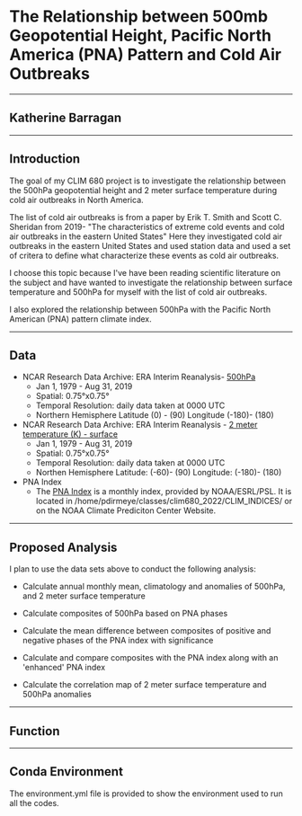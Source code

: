 # The Relationship between 500mb Geopotential Height, Pacific North America (PNA) Pattern and Cold Air Outbreaks
----
## Katherine Barragan
----
## Introduction
The goal of my CLIM 680 project is to investigate the relationship between the 500hPa geopotential height and 2 meter surface temperature during cold air outbreaks in North America.

The list of cold air outbreaks is from a paper by Erik T. Smith and Scott C. Sheridan from 2019- "The characteristics of extreme cold events and cold air outbreaks in the eastern United States"
Here they investigated cold air outbreaks in the eastern United States and used station data and used a set of critera to define what characterize these events as cold air outbreaks.

I choose this topic because I've have been reading scientific literature on the subject and have wanted to investigate the relationship between surface temperature and 500hPa for myself with the list of cold air outbreaks. 

I also explored the relationship between 500hPa with the Pacific North American (PNA) pattern climate index.

----
## Data
* NCAR Research Data Archive: ERA Interim Reanalysis- [500hPa](https://climatedataguide.ucar.edu/climate-data/era-interim)
  - Jan 1, 1979 - Aug 31, 2019
  - Spatial: 0.75°x0.75°
  - Temporal Resolution: daily data taken at 0000 UTC 
  - Northern Hemisphere Latitude (0) - (90) Longitude (-180)- (180)
* NCAR Research Data Archive: ERA Interim Reanalysis - [2 meter temperature (K) - surface](https://climatedataguide.ucar.edu/climate-data/era-interim)
  - Jan 1, 1979 - Aug 31, 2019
  - Spatial: 0.75°x0.75°
  - Temporal Resolution: daily data taken at 0000 UTC
  - Northen Hemisphere Latitude: (-60)- (90) Longitude: (-180)- (180)
* PNA Index
  - The [PNA Index](https://www.cpc.ncep.noaa.gov/products/precip/CWlink/pna/norm.pna.monthly.b5001.current.ascii.table) is a monthly index, provided by NOAA/ESRL/PSL. It is located in /home/pdirmeye/classes/clim680_2022/CLIM_INDICES/ or on the NOAA Climate Prediciton Center Website.
----
## Proposed Analysis
I plan to use the data sets above to conduct the following analysis:

* Calculate annual monthly mean, climatology and anomalies of 500hPa, and 2 meter surface temperature

* Calculate composites of 500hPa based on PNA phases

* Calculate the mean difference between composites of positive and negative phases of the PNA index with significance

* Calculate and compare composites with the PNA index along with an 'enhanced' PNA index

* Calculate the correlation map of 2 meter surface temperature and 500hPa anomalies

---
## Function
---
## Conda Environment
The environment.yml file is provided to show the environment used to run all the codes. 

